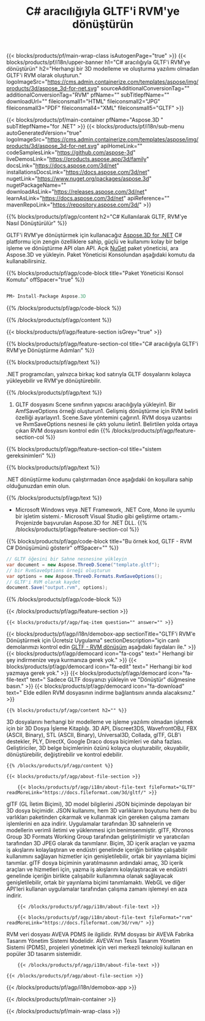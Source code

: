 ﻿---
title: C# aracılığıyla GLTF'i RVM'ye dönüştürün 
url: /tr/net/conversion/gltf-to-rvm/ 
description: GLTF - RVM C# dönüşümü için örnek kod. VB.NET, Asp.NET veya herhangi bir .NET tabanlı uygulama içinde toplu GLTF dosyaları RVM dönüştürme için API örnek kodunu kullanın.
---
{{< blocks/products/pf/main-wrap-class isAutogenPage="true" >}}
{{< blocks/products/pf/i18n/upper-banner h1="C# aracılığıyla GLTF\'i RVM\'ye dönüştürün" h2="Herhangi bir 3D modelleme ve oluşturma yazılımı olmadan GLTF\'i RVM olarak oluşturun." logoImageSrc="https://cms.admin.containerize.com/templates/aspose/img/products/3d/aspose_3d-for-net.svg" sourceAdditionalConversionTag="" additionalConversionTag="RVM" pfName="" subTitlepfName="" downloadUrl="" fileiconsmall1="HTML" fileiconsmall2="JPG" fileiconsmall3="PDF" fileiconsmall4="XML" fileiconsmall5="GLTF" >}}

{{< blocks/products/pf/main-container pfName="Aspose.3D " subTitlepfName="for .NET" >}}
{{< blocks/products/pf/i18n/sub-menu autoGeneratedVersion="true" logoImageSrc="https://cms.admin.containerize.com/templates/aspose/img/products/3d/aspose_3d-for-net.svg" apiHomeLink="" codeSamplesLink="https://github.com/aspose-3d" liveDemosLink="https://products.aspose.app/3d/family" docsLink="https://docs.aspose.com/3d/net" installationsDocsLink="https://docs.aspose.com/3d/net" nugetLink="https://www.nuget.org/packages/aspose.3d" nugetPackageName="" downloadAsLink="https://releases.aspose.com/3d/net" learnAsLink="https://docs.aspose.com/3d/net" apiReference="" mavenRepoLink="https://repository.aspose.com/3d/" >}}

{{% blocks/products/pf/agp/content h2="C# Kullanılarak GLTF, RVM\'ye Nasıl Dönüştürülür" %}}

 GLTF'i RVM'ye dönüştürmek için kullanacağız
 [Aspose.3D for .NET](https://products.aspose.com/3d/net) 
 C# platformu için zengin özelliklere sahip, güçlü ve kullanımı kolay bir belge işleme ve dönüştürme API olan API. Açık
 [NuGet](https://www.nuget.org/packages/aspose.3d) 
 paket yöneticisi, ara
 Aspose.3D 
 ve yükleyin. Paket Yöneticisi Konsolundan aşağıdaki komutu da kullanabilirsiniz.

{{% blocks/products/pf/agp/code-block title="Paket Yöneticisi Konsol Komutu" offSpacer="true" %}}

```cs

PM> Install-Package Aspose.3D


```

{{% /blocks/products/pf/agp/code-block %}}

{{% /blocks/products/pf/agp/content %}}

{{< blocks/products/pf/agp/feature-section isGrey="true" >}}

{{% blocks/products/pf/agp/feature-section-col title="C# aracılığıyla GLTF\'i RVM\'ye Dönüştürme Adımları" %}}

{{% blocks/products/pf/agp/text %}}

 .NET programcıları, yalnızca birkaç kod satırıyla GLTF dosyalarını kolayca yükleyebilir ve RVM'ye dönüştürebilir.

{{% /blocks/products/pf/agp/text %}}

1. GLTF dosyasını Scene sınıfının yapıcısı aracılığıyla yükleyin1. Bir AmfSaveOptions örneği oluşturun1. Gelişmiş dönüştürme için RVM belirli özelliği ayarlayın1. Scene.Save yöntemini çağırın1. RVM dosya uzantısı ve RvmSaveOptions nesnesi ile çıktı yolunu iletin1. Belirtilen yolda ortaya çıkan RVM dosyasını kontrol edin
{{% /blocks/products/pf/agp/feature-section-col %}}

{{% blocks/products/pf/agp/feature-section-col title="sistem gereksinimleri" %}}

{{% blocks/products/pf/agp/text %}}

 .NET dönüştürme kodunu çalıştırmadan önce aşağıdaki ön koşullara sahip olduğunuzdan emin olun.

{{% /blocks/products/pf/agp/text %}}

- Microsoft Windows veya .NET Framework, .NET Core, Mono ile uyumlu bir işletim sistemi.- Microsoft Visual Studio gibi geliştirme ortamı.- Projenizde başvurulan Aspose.3D for .NET DLL.
{{% /blocks/products/pf/agp/feature-section-col %}}

{{% blocks/products/pf/agp/code-block title="Bu örnek kod, GLTF - RVM C# Dönüşümünü gösterir" offSpacer="" %}}

```cs
// GLTF öğesini bir Sahne nesnesine yükleyin 
var document = new Aspose.ThreeD.Scene("template.gltf");
// bir RvmSaveOptions örneği oluşturun 
var options = new Aspose.ThreeD.Formats.RvmSaveOptions();
// GLTF'i RVM olarak kaydet 
document.Save("output.rvm", options); 


```

{{% /blocks/products/pf/agp/code-block %}}

{{< /blocks/products/pf/agp/feature-section >}}

    {{< blocks/products/pf/agp/faq-item question="" answer="" >}}
 

<!-- aboutfile Starts -->

{{< blocks/products/pf/agp/i18n/demobox-app sectionTitle="GLTF\'i RVM\'e Dönüştürmek için Ücretsiz Uygulama" sectionDescription="için canlı demolarımızı kontrol edin [GLTF - RVM dönüşüm](https://products.aspose.app/3d/conversion/gltf-to-rvm) aşağıdaki faydaları ile." >}}
        {{< blocks/products/pf/agp/democard icon="fa-cogs" text=" Herhangi bir şey indirmenize veya kurmanıza gerek yok." >}}
        {{< blocks/products/pf/agp/democard icon="fa-edit" text=" Herhangi bir kod yazmaya gerek yok." >}}
        {{< blocks/products/pf/agp/democard icon="fa-file-text" text=" Sadece GLTF dosyanızı yükleyin ve \"Dönüştür\" düğmesine basın." >}}
        {{< blocks/products/pf/agp/democard icon="fa-download" text=" Elde edilen RVM dosyasının indirme bağlantısını anında alacaksınız." >}}

    {{% blocks/products/pf/agp/content h2="" %}}

 3D dosyalarını herhangi bir modelleme ve işleme yazılımı olmadan işlemek için bir 3D Dosya İşleme Kitaplığı. 3D API, Discreet3DS, WavefrontOBJ, FBX (ASCII, Binary), STL (ASCII, Binary), Universal3D, Collada, glTF, GLB'i destekler, PLY, DirectX, Google Draco dosya biçimleri ve daha fazlası. Geliştiriciler, 3D belge biçimlerinin özünü kolayca oluşturabilir, okuyabilir, dönüştürebilir, değiştirebilir ve kontrol edebilir.



    {{% /blocks/products/pf/agp/content %}}

    {{< blocks/products/pf/agp/about-file-section >}}

        {{< blocks/products/pf/agp/i18n/about-file-text fileFormat="GLTF" readMoreLink="https://docs.fileformat.com/3d/gltf/" >}}
glTF (GL İletim Biçimi), 3D model bilgilerini JSON biçiminde depolayan bir 3D dosya biçimidir. JSON kullanımı, hem 3D varlıkların boyutunu hem de bu varlıkları paketinden çıkarmak ve kullanmak için gereken çalışma zamanı işlemlerini en aza indirir. Uygulamalar tarafından 3D sahnelerin ve modellerin verimli iletimi ve yüklenmesi için benimsenmiştir. glTF, Khronos Group 3D Formats Working Group tarafından geliştirilmiştir ve yaratıcıları tarafından 3D JPEG olarak da tanımlanır. Biçim, 3D içerik araçları ve yazma iş akışlarını kolaylaştıran ve endüstri genelinde içeriğin birlikte çalışabilir kullanımını sağlayan hizmetler için genişletilebilir, ortak bir yayınlama biçimi tanımlar. glTF dosya biçiminin yaratılmasının ardındaki amaç, 3D içerik araçları ve hizmetleri için, yazma iş akışlarını kolaylaştıracak ve endüstri genelinde içeriğin birlikte çalışabilir kullanımına olanak sağlayacak genişletilebilir, ortak bir yayınlama biçimi tanımlamaktı. WebGL ve diğer API'leri kullanan uygulamalar tarafından çalışma zamanı işlemeyi en aza indirir.

        {{< /blocks/products/pf/agp/i18n/about-file-text >}}

        {{< blocks/products/pf/agp/i18n/about-file-text fileFormat="rvm" readMoreLink="https://docs.fileformat.com/3d/rvm/" >}}
RVM veri dosyası AVEVA PDMS ile ilgilidir. RVM dosyası bir AVEVA Fabrika Tasarım Yönetim Sistemi Modelidir. AVEVA'nın Tesis Tasarım Yönetim Sistemi (PDMS), projeleri yönetmek için veri merkezli teknoloji kullanan en popüler 3D tasarım sistemidir.

        {{< /blocks/products/pf/agp/i18n/about-file-text >}}

    {{< /blocks/products/pf/agp/about-file-section >}}

{{< /blocks/products/pf/agp/i18n/demobox-app >}}

<!-- aboutfile Ends -->



{{< /blocks/products/pf/main-container >}}
    
{{< /blocks/products/pf/main-wrap-class >}}